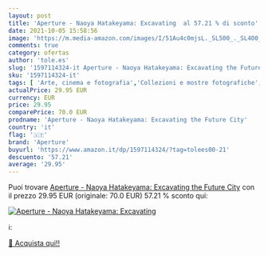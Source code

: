 ```yaml
---
layout: post
title: 'Aperture - Naoya Hatakeyama: Excavating  al 57.21 % di sconto'
date: 2021-10-05 15:58:56
image: 'https://m.media-amazon.com/images/I/51Au4c0mjsL._SL500_._SL400_.jpg'
comments: true
category: ofertas
author: 'tole.es'
slug: '1597114324-it Aperture - Naoya Hatakeyama: Excavating the Future City'
sku: '1597114324-it'
tags: [ 'Arte, cinema e fotografia','Collezioni e mostre fotografiche','Fotografia','Fotografia architettonica','Libri','Singoli fotografi','Storia dellarte per temi e concetti','Storia dellarte, teoria e critica','aperture', ]
actualPrice: 29.95 EUR
currency: EUR
price: 29.95
comparePrice: 70.0 EUR
prodname: 'Aperture - Naoya Hatakeyama: Excavating the Future City'
country: 'it'
flag: '🇮🇹'
brand: 'Aperture'
buyurl: 'https://www.amazon.it/dp/1597114324/?tag=tolees00-21'
descuento: '57.21'
average: '29.95'
---
```


Puoi trovare [Aperture - Naoya Hatakeyama: Excavating the Future City](https://www.amazon.it/dp/1597114324/?tag=tolees00-21) con il prezzo 29.95 EUR (originale: 70.0 EUR) 57.21 % sconto qui:

[![Aperture - Naoya Hatakeyama: Excavating ](https://m.media-amazon.com/images/I/51Au4c0mjsL._SL500_._SL400_.jpg)](https://www.amazon.it/dp/1597114324/?tag=tolees00-21)

ℹ️:


[🛒 Acquista qui!!](https://www.amazon.it/dp/1597114324/?tag=tolees00-21)
